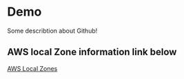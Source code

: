 # Demo

Some describtion about Github!

## AWS local Zone information link below

[AWS Local Zones](https://aws.amazon.com/about-aws/global-infrastructure/localzones/locations/?pg=ln&cp=bn#GA)
